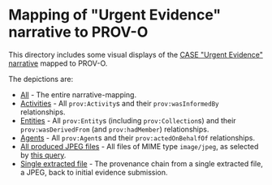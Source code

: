 # Mapping of "Urgent Evidence" narrative to PROV-O

This directory includes some visual displays of the [CASE "Urgent Evidence" narrative](https://caseontology.org/examples/urgent_evidence/) mapped to PROV-O.

The depictions are:
* [All](urgent_evidence-prov-all.svg) - The entire narrative-mapping.
* [Activities](urgent_evidence-prov-activities.svg) - All `prov:Activity`s and their `prov:wasInformedBy` relationships.
* [Entities](urgent_evidence-prov-entities.svg) - All `prov:Entity`s (including `prov:Collection`s) and their `prov:wasDerivedFrom` (and `prov:hadMember`) relationships.
* [Agents](urgent_evidence-prov-agents.svg) - All `prov:Agent`s and their `prov:actedOnBehalfOf` relationships.
* [All produced JPEG files](urgent_evidence-prov-all-focus-jpegs.svg) - All files of MIME type `image/jpeg`, as selected by [this query](select-jpegs.sparql).
* [Single extracted file](urgent_evidence-prov-all-focus-extracted-file-uuid-1.svg) - The provenance chain from a single extracted file, a JPEG, back to initial evidence submission.
